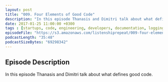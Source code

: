 ```yaml
---
layout: post
title: "009. Four Elements of Good Code"
description: "In this episode Thanasis and Dimitri talk about what defines good code."
date: 2017-01-25 11:00:00 +0300
tags : [startups, code, engineering, developers, documentation, logging, testing]
episodeFile: "https://s3.amazonaws.com/listenshiprepeat/009-four-elements-of-good-code.mp3"
podcastLength: "35:48"
podcastSizeBytes: "69298342"
---
```


## Episode Description

In this episode Thanasis and Dimitri talk about what defines good code.
